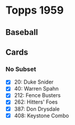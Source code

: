 # Topps 1959 
## Baseball

## Cards

### No Subset
- [x] 20: Duke Snider<br>
- [x] 40: Warren Spahn<br>
- [x] 212: Fence Busters<br>
- [x] 262: Hitters' Foes<br>
- [x] 387: Don Drysdale<br>
- [x] 408: Keystone Combo<br>
